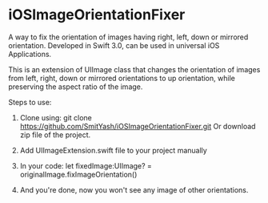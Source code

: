 # iOSImageOrientationFixer
A way to fix the orientation of images having right, left, down or mirrored orientation. Developed in Swift 3.0, can be used in universal iOS Applications.

This is an extension of UIImage class that changes the orientation of images from left, right, down or mirrored orientations to up orientation, while preserving the aspect ratio of the image.

Steps to use:
1. Clone using: 
    git clone https://github.com/SmitYash/iOSImageOrientationFixer.git
    Or
    download zip file of the project.

2. Add UIImageExtension.swift file to your project manually

3. In your code:
    let fixedImage:UIImage? = originalImage.fixImageOrientation()

4. And you're  done, now you won't see any image of other orientations.

